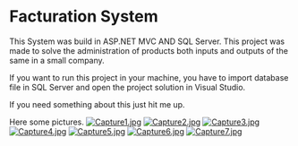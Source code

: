 # Facturation System
This System was build in ASP.NET MVC AND SQL Server. This project was made to solve the administration of products both inputs and outputs of the same in a small company.

If you want to run this project in your machine, you have to import database file in SQL Server and open the project solution in Visual Studio.

If you need something about this just hit me up.

Here some pictures.
[![Capture1.jpg](https://i.postimg.cc/sDK05KFs/Capture1.jpg)](https://postimg.cc/KRkN2PvH)
[![Capture2.jpg](https://i.postimg.cc/QdtYm5s5/Capture2.jpg)](https://postimg.cc/mtvS2PP2)
[![Capture3.jpg](https://i.postimg.cc/bwBCBJN5/Capture3.jpg)](https://postimg.cc/FY0VfhSb)
[![Capture4.jpg](https://i.postimg.cc/RFcghLQr/Capture4.jpg)](https://postimg.cc/0MyYHmBZ)
[![Capture5.jpg](https://i.postimg.cc/j2tZ7nZD/Capture5.jpg)](https://postimg.cc/VrZqyvyw)
[![Capture6.jpg](https://i.postimg.cc/DZVC7MGd/Capture6.jpg)](https://postimg.cc/Z9cPcjVC)
[![Capture7.jpg](https://i.postimg.cc/BvPY90jn/Capture7.jpg)](https://postimg.cc/cKZMwP7p)
